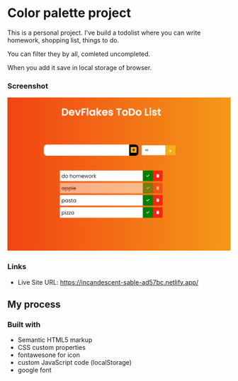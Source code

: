 # Color palette project

This is a personal project. I've build a todolist where you can write homework, shopping list, things to do.

You can filter they by all, comleted uncompleted.

When you add it save in local storage of browser.

### Screenshot

![](screen.png)

### Links

- Live Site URL: https://incandescent-sable-ad57bc.netlify.app/

## My process


### Built with

- Semantic HTML5 markup
- CSS custom properties
- fontawesone for icon
- custom JavaScript code (localStorage)
- google font
